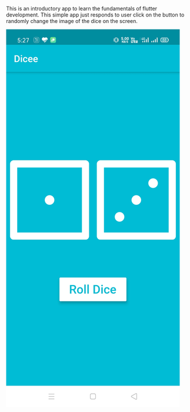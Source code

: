 This is an introductory app to learn the fundamentals of flutter development. This simple app just responds to user click on the button to randomly change the image of the dice on the screen.

![App Screenshot](https://github.com/harjotsingh1999/flutter_dice_app/blob/master/app_screenshot.jpeg)
